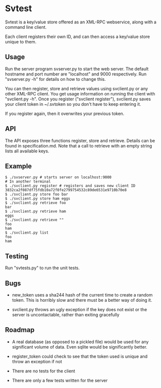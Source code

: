 Svtest
======

Svtest is a key/value store offered as an XML-RPC webservice, along
with a command line client.

Each client registers their own ID, and can then access a key/value store unique to them.

Usage
-----

Run the server program svserver.py to start the web server.  The
default hostname and port number are "localhost" and 9000
respectively.  Run "svserver.py -h" for details on how to change this.

You can then register, store and retrieve values using svclient.py or
any other XML-RPC client.  You get usage information on running the
client with "svclient.py -h".  Once you register ("svclient
register"), svclient.py saves your client token in ~/.svtoken so you
don't have to keep entering it.

If you register again, then it overwrites your previous token.

API
---

The API exposes three functions register, store and retrieve.  Details
can be found in specification.md.  Note that a call to retrieve with
an empty string lists all available keys.

Example
-------

```shell
$ ./svserver.py # starts server on localhost:9000
# In another terminal
$ ./svclient.py register # registers and saves new client ID
3832ca2f087df75fdb10a72f0fe2799754532c89de6531e9710b70e8
$ ./svclient.py store foo bar
$ ./svclient.py store ham eggs
$ ./svclient.py retrieve foo
bar
$ ./svclient.py retrieve ham
eggs
$ ./svclient.py retrieve ""
foo
ham
$ ./svclient.py list
foo
ham
```

Testing
-------

Run "svtests.py" to run the unit tests.

Bugs
----

- new_token uses a sha244 hash of the current time to create a random
  token.  This is horribly slow and there must be a better way of
  doing it.

- svclient.py throws an ugly exception if the key does not exist or
  the server is uncontactable, rather than exiting gracefully

Roadmap
-------

- A real database (as opposed to a pickled file) would be used for any
  significant volume of data.  Even sqlite would be significantly
  better.

- register_token could check to see that the token used is unique and
  throw an exception if not

- There are no tests for the client

- There are only a few tests written for the server
